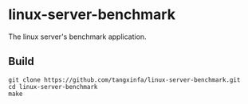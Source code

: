 # linux-server-benchmark

The linux server's benchmark application.

## Build ##

    git clone https://github.com/tangxinfa/linux-server-benchmark.git
    cd linux-server-benchmark
    make

